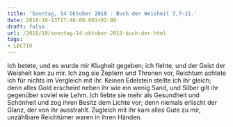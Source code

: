 ```yaml
---
title: 'Sonntag, 14 Oktober 2018 : Buch der Weisheit 7,7-11.'
date: 2018-10-13T17:46:00.001+02:00
draft: false
url: /2018/10/sonntag-14-oktober-2018-buch-der.html
tags: 
- LECTIO
---
```


Ich betete, und es wurde mir Klugheit gegeben; ich flehte, und der Geist der Weisheit kam zu mir. Ich zog sie Zeptern und Thronen vor, Reichtum achtete ich für nichts im Vergleich mit ihr. Keinen Edelstein stellte ich ihr gleich; denn alles Gold erscheint neben ihr wie ein wenig Sand, und Silber gilt ihr gegenüber soviel wie Lehm. Ich liebte sie mehr als Gesundheit und Schönheit und zog ihren Besitz dem Lichte vor; denn niemals erlischt der Glanz, der von ihr ausstrahlt. Zugleich mit ihr kam alles Gute zu mir, unzählbare Reichtümer waren in ihren Händen.